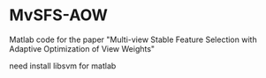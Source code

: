 # MvSFS-AOW
Matlab code for the paper "Multi-view Stable Feature Selection with Adaptive Optimization of View Weights"  

need install libsvm for matlab
